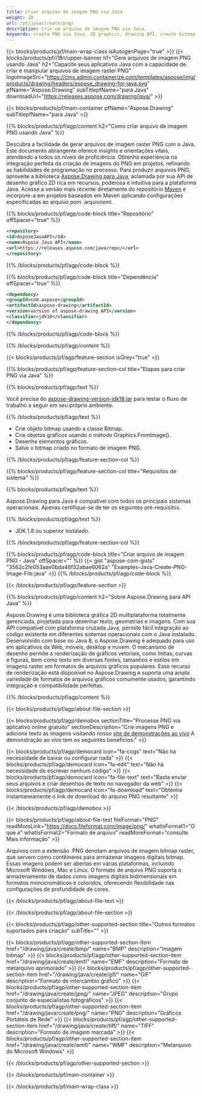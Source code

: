 ```yaml
---
title: Criar arquivo de imagem PNG via Java
weight: 20
url: /pt/java/create/png/
description: Crie um arquivo de imagem PNG via Java.
keywords: create PNG via Java, 2D graphics, drawing API, create bitmap in Java, Drawing para Java, save bitmap, save PNG image, cross-platform 2D graphic library, Bitmap class, vector graphics drawing, draw text, rendering raster images, PNG image file
---
```


{{< blocks/products/pf/main-wrap-class isAutogenPage="true" >}}
{{< blocks/products/pf/i18n/upper-banner h1="Gere arquivos de imagem PNG usando Java" h2="Capacite seus aplicativos Java com a capacidade de criar e manipular arquivos de imagem raster PNG" logoImageSrc="https://cms.admin.containerize.com/templates/aspose/img/products/drawing/headers/aspose_drawing-for-java.svg" pfName="Aspose.Drawing" subTitlepfName="para Java" downloadUrl="https://releases.aspose.com/drawing/java/" >}}

{{< blocks/products/pf/main-container pfName="Aspose.Drawing" subTitlepfName="para Java" >}}


{{% blocks/products/pf/agp/content h2="Como criar arquivo de imagem PNG usando Java" %}}

Descubra a facilidade de gerar arquivos de imagem raster PNG com o Java. Este documento abrangente oferece insights e orientações vitais, atendendo a todos os níveis de proficiência. Obtenha experiência na integração perfeita da criação de imagens do PNG em projetos, refinando as habilidades de programação no processo. Para produzir arquivos PNG, aproveite a biblioteca [Aspose.Drawing para Java](https://products.aspose.com/drawing/java), aclamada por sua API de desenho gráfico 2D rica em recursos, poderosa e intuitiva para a plataforma Java. Acesse a versão mais recente diretamente do repositório [Maven](https://releases.aspose.com/java/repo/com/aspose/aspose-drawing/) e incorpore-a em projetos baseados em Maven aplicando configurações especificadas ao arquivo pom. arquivoxml.

{{% blocks/products/pf/agp/code-block title="Repositório" offSpacer="true" %}}

```xml
<repository>
<id>AsposeJavaAPI</id>
<name>Aspose Java API</name>
<url>https://releases.aspose.com/java/repo/</url>
</repository>
```

{{% /blocks/products/pf/agp/code-block %}}

{{% blocks/products/pf/agp/code-block title="Dependência" offSpacer="true" %}}

```xml
<dependency>
<groupId>com.aspose</groupId>
<artifactId>aspose-drawing</artifactId>
<version>version of aspose-drawing API</version>
<classifier>jdk18</classifier>
</dependency>
```

{{% /blocks/products/pf/agp/code-block %}}

{{% /blocks/products/pf/agp/content %}}


{{< blocks/products/pf/agp/feature-section isGrey="true" >}}

{{% blocks/products/pf/agp/feature-section-col title="Etapas para criar PNG via Java" %}}

{{% blocks/products/pf/agp/text %}}

Você precisa do [aspose-drawing-version-jdk18.jar](https://releases.aspose.com/drawing/java/) para testar o fluxo de trabalho a seguir em seu próprio ambiente.

{{% /blocks/products/pf/agp/text %}}

+ Crie objeto bitmap usando a classe Bitmap.
+ Crie objetos gráficos usando o método Graphics.FromImage().
+ Desenhe elementos gráficos.
+ Salve o bitmap criado no formato de imagem PNG.

{{% /blocks/products/pf/agp/feature-section-col %}}

{{% blocks/products/pf/agp/feature-section-col title="Requisitos de sistema" %}}

{{% blocks/products/pf/agp/text %}}

Aspose.Drawing para Java é compatível com todos os principais sistemas operacionais. Apenas certifique-se de ter os seguintes pré-requisitos.

{{% /blocks/products/pf/agp/text %}}

- JDK 1.8 ou superior instalado.

{{% /blocks/products/pf/agp/feature-section-col %}}

{{% blocks/products/pf/agp/code-block title="Criar arquivo de imagem PNG - Java" offSpacer="" %}}
{{< gist "aspose-com-gists" "3562c2fe053aae0bda46f32abae6062a" "Examples-Java-Create-PNG-Image-File.java" >}}
{{% /blocks/products/pf/agp/code-block %}}

{{< /blocks/products/pf/agp/feature-section >}}


<!-- aboutfile Starts -->

{{% blocks/products/pf/agp/content h2="Sobre Aspose.Drawing para API Java" %}}

Aspose.Drawing é uma biblioteca gráfica 2D multiplataforma totalmente gerenciada, projetada para desenhar texto, geometrias e imagens. Com sua API compatível com plataforma cruzada Java, permite fácil integração ao código existente em diferentes sistemas operacionais com o Java instalado. Desenvolvido com base no Java 8, o Aspose.Drawing é adequado para uso em aplicativos da Web, móveis, desktop e nuvem. O mecanismo de desenho permite a renderização de gráficos vetoriais, como linhas, curvas e figuras, bem como texto em diversas fontes, tamanhos e estilos em imagens raster em formatos de arquivos gráficos populares. Esse recurso de renderização está disponível no Aspose.Drawing e suporta uma ampla variedade de formatos de arquivos gráficos comumente usados, garantindo integração e compatibilidade perfeitas.

{{% /blocks/products/pf/agp/content %}}


{{< blocks/products/pf/agp/about-file-section >}}

{{< blocks/products/pf/agp/demobox sectionTitle="Processe PNG via aplicativo online gratuito" sectionDescription="Crie imagens PNG e adicione texto às imagens visitando nosso [site de demonstrações ao vivo](https://products.aspose.app/drawing) A demonstração ao vivo tem os seguintes benefícios:" >}}

{{< blocks/products/pf/agp/democard icon="fa-cogs" text="Não há necessidade de baixar ou configurar nada" >}}
{{< blocks/products/pf/agp/democard icon="fa-edit" text="Não há necessidade de escrever nenhum código" >}}
{{< blocks/products/pf/agp/democard icon="fa-file-text" text="Basta enviar seus arquivos e criar desenhos de texto no navegador da web" >}}
{{< blocks/products/pf/agp/democard icon="fa-download" text="Obtenha instantaneamente o link de download do arquivo PNG resultante" >}}

{{< /blocks/products/pf/agp/demobox >}}

{{< blocks/products/pf/agp/about-file-text fileFormat="PNG" readMoreLink="https://docs.fileformat.com/image/png/" whatIsFormat1="O que é" whatIsFormat2="Formato de arquivo" readMoreFormat="consulte Mais informação" >}}

Arquivos com a extensão .PNG denotam arquivos de imagem bitmap raster, que servem como contêineres para armazenar imagens digitais bitmap. Essas imagens podem ser abertas em várias plataformas, incluindo Microsoft Windows, Mac e Linux. O formato de arquivo PNG suporta o armazenamento de dados como imagens digitais bidimensionais em formatos monocromáticos e coloridos, oferecendo flexibilidade nas configurações de profundidade de cores.

{{< /blocks/products/pf/agp/about-file-text >}}

{{< /blocks/products/pf/agp/about-file-section >}}

<!-- aboutfile Ends -->


{{< blocks/products/pf/agp/other-supported-section title="Outros formatos suportados para criação" subTitle="" >}}

{{< blocks/products/pf/agp/other-supported-section-item href="/drawing/java/create/bmp/" name="BMP" description="Imagem bitmap" >}}
{{< blocks/products/pf/agp/other-supported-section-item href="/drawing/java/create/emf/" name="EMF" description="Formato de metarquivo aprimorado" >}}
{{< blocks/products/pf/agp/other-supported-section-item href="/drawing/java/create/gif/" name="GIF" description="Formato de intercâmbio gráfico" >}}
{{< blocks/products/pf/agp/other-supported-section-item href="/drawing/java/create/jpeg/" name="JPEG" description="Grupo conjunto de especialistas fotográficos" >}}
{{< blocks/products/pf/agp/other-supported-section-item href="/drawing/java/create/png/" name="PNG" description="Gráficos Portáteis de Rede" >}}
{{< blocks/products/pf/agp/other-supported-section-item href="/drawing/java/create/tiff/" name="TIFF" description="Formato de imagem marcada" >}}
{{< blocks/products/pf/agp/other-supported-section-item href="/drawing/java/create/wmf/" name="WMF" description="Metarquivo do Microsoft Windows" >}}


{{< /blocks/products/pf/agp/other-supported-section >}}

{{< /blocks/products/pf/main-container >}}

{{< /blocks/products/pf/main-wrap-class >}}
